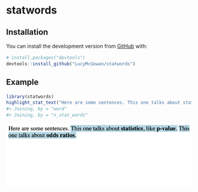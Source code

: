 
<!-- README.md is generated from README.Rmd. Please edit that file -->

# statwords

<!-- badges: start -->

<!-- badges: end -->

## Installation

You can install the development version from
[GitHub](https://github.com/) with:

``` r
# install.packages("devtools")
devtools::install_github("LucyMcGowan/statwords")
```

## Example

``` r
library(statwords)
highlight_stat_text("Here are some sentences. This one talks about statistics, like p-value. This one talks about odds ratios.", "example.html")
#> Joining, by = "word"
#> Joining, by = "n_stat_words"
```

![](man/figures/README-fig1.png)
